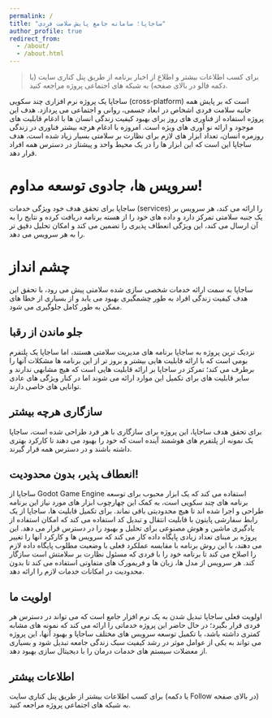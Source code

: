 ```yaml
---
permalink: /
title: "ساجاپا؛ سامانه جامع پایش سلامت فردی"
author_profile: true
redirect_from: 
  - /about/
  - /about.html
---
```


<link rel="stylesheet" type="text/css" href="https://subject-team.github.io/SajapaApp/font.css">

> برای کسب اطلاعات بیشتر و اطلاع از اخبار برنامه از طریق پنل کناری سایت (یا دکمه فالو در بالای صفحه) به شبکه های اجتماعی پروژه مراجعه کنید.

ساجاپا یک پروژه نرم افزاری چند سکویی (cross-platform) است که بر پایش همه جانبه سلامت فردی اشخاص در ابعاد جسمی، روانی و اجتماعی می پردازد. هدف این پروژه استفاده از فناوری های روز برای بهبود کیفیت زندگی انسان ها با ادغام قابلیت های موجود و ارائه نو آوری های ویژه است.
امروزه با ادغام هرچه بیشتر فناوری در زندگی روزمره انسان، تعداد ابزار های لازم برای نظارت بر سلامتی بسیار زیاد شده است، هدف ساجاپا این است که این ابزار ها را در یک محیط واحد و پیشتاز در دسترس همه افراد قرار دهد.

سرویس ها، جادوی توسعه مداوم!
======
ساجاپا برای تحقق هدف خود ویژگی خدمات (services) را ارائه می کند، هر سرویس بر یک جنبه سلامتی تمرکز دارد و داده های خود را از هسته برنامه دریافت کرده و نتایج را به آن ارسال می کند، این ویژگی انعطاف پذیری را تضمین می کند و امکان تحلیل دقیق تر را به هر سرویس می دهد.

چشم انداز
======
ساجاپا به سمت ارائه خدمات شخصی سازی شده سلامتی پیش می رود، با تحقق این هدف کیفیت زندگی افراد به طور چشمگیری بهبود می یابد و از بسیاری از خطا های ممکن به طور کامل جلوگیری می شود.



جلو ماندن از رقبا
------
نزدیک ترین پروژه به ساجاپا برنامه های مدیریت سلامتی هستند، اما ساجاپا یک پلتفرم بومی است که با ارائه قابلیت هایی بیشتر و بروز تر از این برنامه ها مشکلات آنها را برطرف می کند؛ تمرکز در ساجاپا بر ارائه قابلیت هایی است که هیچ مشابهی ندارند و سایر قابلیت های برای تکمیل این موارد ارائه می شوند اما در کنار ویژگی های عادی توانایی های خاصی دارند.

سازگاری هرچه بیشتر
------
برای تحقق هدف ساجاپا، این پروژه برای سازگاری با هر فرد طراحی شده است، ساجاپا یک نمونه از پلتفرم های هوشمند آینده است که خود را بهبود می دهند تا کارکرد بهتری داشته باشند و در دسترس همه قرار گیرند.


انعطاف پذیر، بدون محدودیت!
------
ساجاپا از Godot Game Engine استفاده می کند که یک ابزار محبوب برای توسعه برنامه های چند سکویی است، به کمک این چهارچوب ابزار های مورد نیاز این برنامه طراحی و اجرا شده اند تا هیچ محدودیتی باقی نماند.
برای تکمیل قابلیت ها، ساجاپا از یک رابط سفارشی پایتون با قابلیت انتقال و تبدیل کد استفاده می کند که امکان استفاده از یادگیری ماشین و هوش مصنوعی برای تحلیل و بهبود را در دسترس قرار می دهد.
این پروژه بر مبنای تعداد زیادی پایگاه داده کار می کند که سرویس ها و کارکرد آنها را تغییر می دهند، با این روش برنامه با مقایسه عملکرد فعلی با وضعیت مطلوب پایگاه داده لازم را اصلاح می کند تا برنامه خود را با فردی که مسئول نظارت بر سلامتش است سازگار کند.
هر سرویس از مدل ها، زبان ها و فریمورک های متفاوتی استفاده می کند تا بدون محدودیت در امکانات خدمات لازم را ارائه دهد.

اولویت ما
------
اولویت فعلی ساجاپا تبدیل شدن به یک نرم افزار جامع است که می تواند در دسترس هر فردی قرار بگیرد؛ در حال حاضر این پروژه خدماتی را ارائه می کند که نمونه های مشابه کمتری داشته باشد، با تکمیل توسعه سرویس های مختلف ساجاپا و بهبود آنها، این پروژه می تواند به یکی از عوامل موثر در رشد کیفیت سبک زندگی جامعه تبدیل شود و بسیاری از معضلات سیستم های خدمات درمان را با دیجیتال سازی بهبود دهد.

اطلاعات بیشتر
------
برای کسب اطلاعات بیشتر از طریق پنل کناری سایت (یا دکمه Follow در بالای صفحه) به شبکه های اجتماعی پروژه مراجعه کنید.
